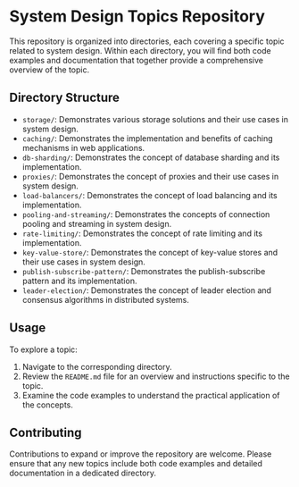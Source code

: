 # System Design Topics Repository

This repository is organized into directories, each covering a specific topic related to system design. Within each directory, you will find both code examples and documentation that together provide a comprehensive overview of the topic.

## Directory Structure

- `storage/`: Demonstrates various storage solutions and their use cases in system design.
- `caching/`: Demonstrates the implementation and benefits of caching mechanisms in web applications.
- `db-sharding/`: Demonstrates the concept of database sharding and its implementation.
- `proxies/`: Demonstrates the concept of proxies and their use cases in system design.
- `load-balancers/`: Demonstrates the concept of load balancing and its implementation.
- `pooling-and-streaming/`: Demonstrates the concepts of connection pooling and streaming in system design.
- `rate-limiting/`: Demonstrates the concept of rate limiting and its implementation.
- `key-value-store/`: Demonstrates the concept of key-value stores and their use cases in system design.
- `publish-subscribe-pattern/`: Demonstrates the publish-subscribe pattern and its implementation.
- `leader-election/`: Demonstrates the concept of leader election and consensus algorithms in distributed systems.

## Usage

To explore a topic:

1. Navigate to the corresponding directory.
2. Review the `README.md` file for an overview and instructions specific to the topic.
3. Examine the code examples to understand the practical application of the concepts.

## Contributing

Contributions to expand or improve the repository are welcome. Please ensure that any new topics include both code examples and detailed documentation in a dedicated directory.
